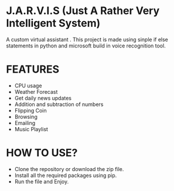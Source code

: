 # J.A.R.V.I.S (Just A Rather Very Intelligent System)
A custom virtual assistant .
This project is made using sinple if else statements in python and microsoft build in voice recognition tool.
# FEATURES
* CPU usage
* Weather Forecast
* Get daily news updates
* Addition and subtraction of numbers
* Flipping Coin 
* Browsing
* Emailing
* Music Playlist
# HOW TO USE?
* Clone the repository or download the zip file.
* Install  all the required packages using pip.
* Run the file and Enjoy.

